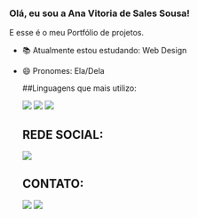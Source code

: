 ### Olá, eu sou a Ana Vitoria de Sales Sousa!

E esse é o meu Portfólio de projetos.

- 📚 Atualmente estou estudando: Web Design
- 😄 Pronomes: Ela/Dela

  ##Linguagens que mais utilizo:

  <img src="https://img.shields.io/badge/HTML5-E34F26?style=for-the-badge&logo=html5&logoColor=white" target="_blank">
  <img src="https://img.shields.io/badge/CSS3-1572B6?style=for-the-badge&logo=css3&logoColor=white" target="_blank">
  <img src="https://img.shields.io/badge/JavaScript-F7DF1E?style=for-the-badge&logo=javascript&logoColor=black" target="_blank">
  

  ## REDE SOCIAL:

  <a href="https://www.linkedin.com/in/ana-vit%C3%B3ria-de-s-37097a268/" target="_blank"><img src="https://img.shields.io/badge/LinkedIn-0077B5?style=for-the-    badge&logo=linkedin&logoColor=white" target="_blank"></a>

  ## CONTATO:

  <a href="https://web.telegram.org/k/" target="_blank"><img src="https://img.shields.io/badge/Telegram-2CA5E0?style=for-the-badge&logo=telegram&logoColor=white" target="_blank"></a>
  <a href="mailto:anavitoriasousa79@gmail.com" target="_blank"><img src="https://img.shields.io/badge/Gmail-D14836?style=for-the-badge&logo=gmail&logoColor=white" target="_blank"></a>

